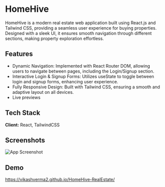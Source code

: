 
# HomeHive 


HomeHive is a modern real estate web application built using React.js and Tailwind CSS, providing a seamless user experience for buying properties. Designed with a sleek UI, it ensures smooth navigation through different sections, making property exploration effortless.


## Features

- Dynamic Navigation: Implemented with React Router DOM, allowing users to navigate between pages, including the Login/Signup section.
- Interactive Login & Signup Forms: Utilizes useState to toggle between login and signup forms, enhancing user experience.
- Fully Responsive Design: Built with Tailwind CSS, ensuring a smooth and adaptive layout on all devices.
- Live previews



## Tech Stack

**Client:** React, TailwindCSS


## Screenshots

![App Screenshot](https://blogger.googleusercontent.com/img/a/AVvXsEhw9aoOPK3tye-1Dxa6_1mDusmvfa3x4_0bIjUODDPlARD97h4Bw9uq1-WqQBxZ7sLarp2BzwPIGc0doVAEAec3wmNFq8nCTEhbTwcxE3o_tK_lH7XhYEpeBMozkK8NyONDvUQtxbXF6DQwSnOkd_-iI1pTz8ghexiA_mb77y8Wg4F-hovwFpcAcQWC)


## Demo



https://vikashverma2.github.io/HomeHive-RealEstate/



